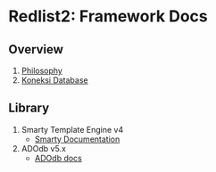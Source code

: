 # Redlist2: Framework Docs

## Overview
1. [Philosophy](philosophy.md)
2. [Koneksi Database](?p=db)

## Library
1. Smarty Template Engine v4
    - [Smarty Documentation](https://smarty-php.github.io/smarty/4.x/designers/language-basic-syntax/)
2. ADOdb v5.x
    - [ADOdb docs](https://adodb.org/dokuwiki/doku.php?id=v5:reference:reference_index)